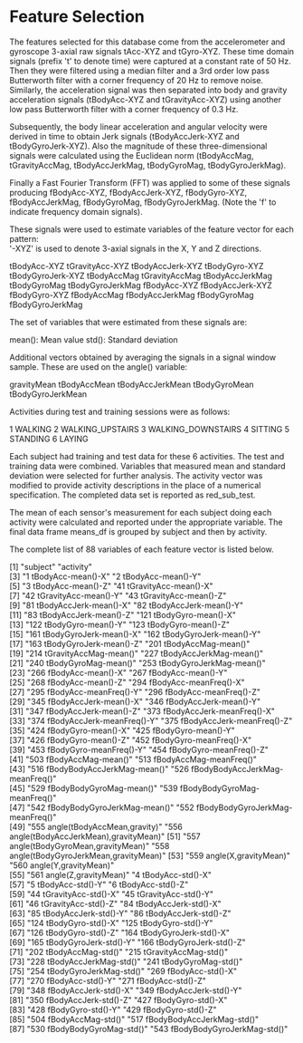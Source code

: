 Feature Selection 
=================

The features selected for this database come from the accelerometer and gyroscope 3-axial raw signals tAcc-XYZ and tGyro-XYZ. These time domain signals (prefix 't' to denote time) were captured at a constant rate of 50 Hz. Then they were filtered using a median filter and a 3rd order low pass Butterworth filter with a corner frequency of 20 Hz to remove noise. Similarly, the acceleration signal was then separated into body and gravity acceleration signals (tBodyAcc-XYZ and tGravityAcc-XYZ) using another low pass Butterworth filter with a corner frequency of 0.3 Hz. 

Subsequently, the body linear acceleration and angular velocity were derived in time to obtain Jerk signals (tBodyAccJerk-XYZ and tBodyGyroJerk-XYZ). Also the magnitude of these three-dimensional signals were calculated using the Euclidean norm (tBodyAccMag, tGravityAccMag, tBodyAccJerkMag, tBodyGyroMag, tBodyGyroJerkMag). 

Finally a Fast Fourier Transform (FFT) was applied to some of these signals producing fBodyAcc-XYZ, fBodyAccJerk-XYZ, fBodyGyro-XYZ, fBodyAccJerkMag, fBodyGyroMag, fBodyGyroJerkMag. (Note the 'f' to indicate frequency domain signals). 

These signals were used to estimate variables of the feature vector for each pattern:  
'-XYZ' is used to denote 3-axial signals in the X, Y and Z directions.

tBodyAcc-XYZ
tGravityAcc-XYZ
tBodyAccJerk-XYZ
tBodyGyro-XYZ
tBodyGyroJerk-XYZ
tBodyAccMag
tGravityAccMag
tBodyAccJerkMag
tBodyGyroMag
tBodyGyroJerkMag
fBodyAcc-XYZ
fBodyAccJerk-XYZ
fBodyGyro-XYZ
fBodyAccMag
fBodyAccJerkMag
fBodyGyroMag
fBodyGyroJerkMag

The set of variables that were estimated from these signals are: 

mean(): Mean value
std(): Standard deviation


Additional vectors obtained by averaging the signals in a signal window sample. These are used on the angle() variable:

gravityMean
tBodyAccMean
tBodyAccJerkMean
tBodyGyroMean
tBodyGyroJerkMean

Activities during test and training sessions were as follows:

1 WALKING
2 WALKING_UPSTAIRS
3 WALKING_DOWNSTAIRS
4 SITTING
5 STANDING
6 LAYING

Each subject had training and test data for these 6 activities. The test and training data were combined. Variables that measured mean and standard deviation were selected for further analysis. The activity vector was modified to provide activity descriptions in the place of a numerical specification. The completed data set is reported as red_sub_test.

The mean of each sensor's measurement for each subject doing each activity were calculated and reported under the appropriate variable. The final data frame means_df is grouped by subject and then by activity.

The complete list of 88 variables of each feature vector is listed below.

 [1] "subject"                                  "activity"                                
 [3] "1 tBodyAcc-mean()-X"                      "2 tBodyAcc-mean()-Y"                     
 [5] "3 tBodyAcc-mean()-Z"                      "41 tGravityAcc-mean()-X"                 
 [7] "42 tGravityAcc-mean()-Y"                  "43 tGravityAcc-mean()-Z"                 
 [9] "81 tBodyAccJerk-mean()-X"                 "82 tBodyAccJerk-mean()-Y"                
[11] "83 tBodyAccJerk-mean()-Z"                 "121 tBodyGyro-mean()-X"                  
[13] "122 tBodyGyro-mean()-Y"                   "123 tBodyGyro-mean()-Z"                  
[15] "161 tBodyGyroJerk-mean()-X"               "162 tBodyGyroJerk-mean()-Y"              
[17] "163 tBodyGyroJerk-mean()-Z"               "201 tBodyAccMag-mean()"                  
[19] "214 tGravityAccMag-mean()"                "227 tBodyAccJerkMag-mean()"              
[21] "240 tBodyGyroMag-mean()"                  "253 tBodyGyroJerkMag-mean()"             
[23] "266 fBodyAcc-mean()-X"                    "267 fBodyAcc-mean()-Y"                   
[25] "268 fBodyAcc-mean()-Z"                    "294 fBodyAcc-meanFreq()-X"               
[27] "295 fBodyAcc-meanFreq()-Y"                "296 fBodyAcc-meanFreq()-Z"               
[29] "345 fBodyAccJerk-mean()-X"                "346 fBodyAccJerk-mean()-Y"               
[31] "347 fBodyAccJerk-mean()-Z"                "373 fBodyAccJerk-meanFreq()-X"           
[33] "374 fBodyAccJerk-meanFreq()-Y"            "375 fBodyAccJerk-meanFreq()-Z"           
[35] "424 fBodyGyro-mean()-X"                   "425 fBodyGyro-mean()-Y"                  
[37] "426 fBodyGyro-mean()-Z"                   "452 fBodyGyro-meanFreq()-X"              
[39] "453 fBodyGyro-meanFreq()-Y"               "454 fBodyGyro-meanFreq()-Z"              
[41] "503 fBodyAccMag-mean()"                   "513 fBodyAccMag-meanFreq()"              
[43] "516 fBodyBodyAccJerkMag-mean()"           "526 fBodyBodyAccJerkMag-meanFreq()"      
[45] "529 fBodyBodyGyroMag-mean()"              "539 fBodyBodyGyroMag-meanFreq()"         
[47] "542 fBodyBodyGyroJerkMag-mean()"          "552 fBodyBodyGyroJerkMag-meanFreq()"     
[49] "555 angle(tBodyAccMean,gravity)"          "556 angle(tBodyAccJerkMean),gravityMean)"
[51] "557 angle(tBodyGyroMean,gravityMean)"     "558 angle(tBodyGyroJerkMean,gravityMean)"
[53] "559 angle(X,gravityMean)"                 "560 angle(Y,gravityMean)"                
[55] "561 angle(Z,gravityMean)"                 "4 tBodyAcc-std()-X"                      
[57] "5 tBodyAcc-std()-Y"                       "6 tBodyAcc-std()-Z"                      
[59] "44 tGravityAcc-std()-X"                   "45 tGravityAcc-std()-Y"                  
[61] "46 tGravityAcc-std()-Z"                   "84 tBodyAccJerk-std()-X"                 
[63] "85 tBodyAccJerk-std()-Y"                  "86 tBodyAccJerk-std()-Z"                 
[65] "124 tBodyGyro-std()-X"                    "125 tBodyGyro-std()-Y"                   
[67] "126 tBodyGyro-std()-Z"                    "164 tBodyGyroJerk-std()-X"               
[69] "165 tBodyGyroJerk-std()-Y"                "166 tBodyGyroJerk-std()-Z"               
[71] "202 tBodyAccMag-std()"                    "215 tGravityAccMag-std()"                
[73] "228 tBodyAccJerkMag-std()"                "241 tBodyGyroMag-std()"                  
[75] "254 tBodyGyroJerkMag-std()"               "269 fBodyAcc-std()-X"                    
[77] "270 fBodyAcc-std()-Y"                     "271 fBodyAcc-std()-Z"                    
[79] "348 fBodyAccJerk-std()-X"                 "349 fBodyAccJerk-std()-Y"                
[81] "350 fBodyAccJerk-std()-Z"                 "427 fBodyGyro-std()-X"                   
[83] "428 fBodyGyro-std()-Y"                    "429 fBodyGyro-std()-Z"                   
[85] "504 fBodyAccMag-std()"                    "517 fBodyBodyAccJerkMag-std()"           
[87] "530 fBodyBodyGyroMag-std()"               "543 fBodyBodyGyroJerkMag-std()"          
> 